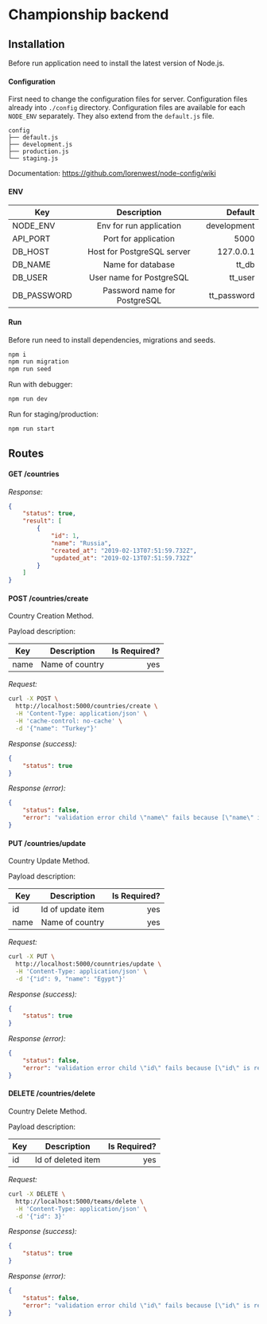 # Championship backend 
## Installation
Before run application need to install the latest version of Node.js. 

#### Configuration
First need to change the configuration files for server. Configuration files already into `./config` directory. Configuration files are available for each `NODE_ENV` separately. They also extend from the `default.js` file.
```
config
├── default.js
├── development.js
├── production.js
└── staging.js
```

Documentation: https://github.com/lorenwest/node-config/wiki

#### ENV

| Key                  | Description                  | Default     |
| -------------------- |:----------------------------:| -----------:|
| NODE_ENV             | Env for run application      | development |
| API_PORT             | Port for application         | 5000        |
| DB_HOST              | Host for PostgreSQL server   | 127.0.0.1   |
| DB_NAME              | Name for database            | tt_db       |
| DB_USER              | User name for PostgreSQL     | tt_user     |
| DB_PASSWORD          | Password name for PostgreSQL | tt_password |

#### Run
Before run need to install dependencies, migrations and seeds.
```bash
npm i
npm run migration
npm run seed
``` 

Run with debugger:
```bash
npm run dev
```

Run for staging/production:
```bash
npm run start
```

## Routes

#### GET /countries

*Response:*
```json
{
    "status": true,
    "result": [
        {
            "id": 1,
            "name": "Russia",
            "created_at": "2019-02-13T07:51:59.732Z",
            "updated_at": "2019-02-13T07:51:59.732Z"
        }
    ]
}
```

#### POST /countries/create
Country Creation Method.

Payload description:

| Key  | Description     | Is Required? |
| ---- |:---------------:| ------------:|
| name | Name of country | yes          |

*Request:*
```bash
curl -X POST \
  http://localhost:5000/countries/create \
  -H 'Content-Type: application/json' \
  -H 'cache-control: no-cache' \
  -d '{"name": "Turkey"}'
```

*Response (success):*
```json
{
    "status": true
}
```

*Response (error):*
```json
{
    "status": false,
    "error": "validation error child \"name\" fails because [\"name\" is required]"
}
```

#### PUT /countries/update
Country Update Method.

Payload description:

| Key     | Description       | Is Required? |
| ------- |:-----------------:| ------------:|
| id      | Id of update item | yes          |
| name    | Name of country   | yes          |

*Request:*
```bash
curl -X PUT \
  http://localhost:5000/counntries/update \
  -H 'Content-Type: application/json' \
  -d '{"id": 9, "name": "Egypt"}'
```

*Response (success):*
```json
{
    "status": true
}
```

*Response (error):*
```json
{
    "status": false,
    "error": "validation error child \"id\" fails because [\"id\" is required]. child \"name\" fails because [\"name\" is required]"
}
```

#### DELETE /countries/delete
Country Delete Method.

Payload description:

| Key     | Description        | Is Required? |
| ------- |:------------------:| ------------:|
| id      | Id of deleted item | yes          |

*Request:*
```bash
curl -X DELETE \
  http://localhost:5000/teams/delete \
  -H 'Content-Type: application/json' \
  -d '{"id": 3}'
```

*Response (success):*
```json
{
    "status": true
}
```

*Response (error):*
```json
{
    "status": false,
    "error": "validation error child \"id\" fails because [\"id\" is required]"
}
```
